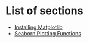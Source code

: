 # List of sections

- [Installing Matplotlib](matplotlib_installation.md)
- [Seaborn Plotting Functions](SeabornPlotting.md)
